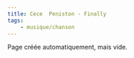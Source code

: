 ```yaml
---
title: Cece  Peniston - Finally
tags:
    - musique/chanson
---
```


Page créée automatiquement, mais vide.
